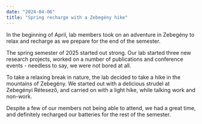 ```yaml
---
date: "2024-04-06"
title: "Spring recharge with a Zebegény hike"
---
```


In the beginning of April, lab members took on an adventure in Zebegény to relax and recharge as we prepare for the end of the semester.

<!--more-->

The spring semester of 2025 started out strong. Our lab started three new research projects, worked on a number of publications and conference events - needless to say, we were not bored at all.

To take a relaxing break in nature, the lab decided to take a hike in the mountains of Zebegény. We started out with a delicious strudel at Zebegényi Rétesező, and carried on with a light hike, while talking work and non-work.

Despite a few of our members not being able to attend, we had a great time, and definitely recharged our batteries for the rest of the semester.
